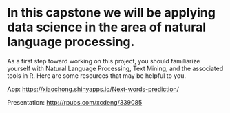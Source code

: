 # In this capstone we will be applying data science in the area of natural language processing. 
As a first step toward working on this project, you should familiarize yourself with Natural Language Processing, Text Mining,
and the associated tools in R. Here are some resources that may be helpful to you.


App: https://xiaochong.shinyapps.io/Next-words-prediction/

Presentation: http://rpubs.com/xcdeng/339085
